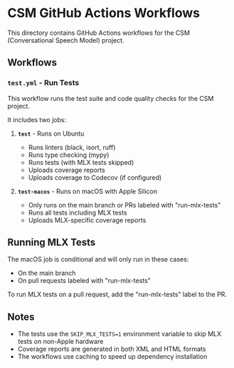 # CSM GitHub Actions Workflows

This directory contains GitHub Actions workflows for the CSM (Conversational Speech Model) project.

## Workflows

### `test.yml` - Run Tests

This workflow runs the test suite and code quality checks for the CSM project.

It includes two jobs:

1. **`test`** - Runs on Ubuntu
   - Runs linters (black, isort, ruff)
   - Runs type checking (mypy)
   - Runs tests (with MLX tests skipped)
   - Uploads coverage reports
   - Uploads coverage to Codecov (if configured)

2. **`test-macos`** - Runs on macOS with Apple Silicon
   - Only runs on the main branch or PRs labeled with "run-mlx-tests"
   - Runs all tests including MLX tests
   - Uploads MLX-specific coverage reports

## Running MLX Tests

The macOS job is conditional and will only run in these cases:
- On the main branch
- On pull requests labeled with "run-mlx-tests"

To run MLX tests on a pull request, add the "run-mlx-tests" label to the PR.

## Notes

- The tests use the `SKIP_MLX_TESTS=1` environment variable to skip MLX tests on non-Apple hardware
- Coverage reports are generated in both XML and HTML formats
- The workflows use caching to speed up dependency installation